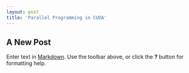 ```yaml
---
layout: post
title: 'Parallel Programming in CUDA'
---
```

## A New Post

Enter text in [Markdown](http://daringfireball.net/projects/markdown/). Use the toolbar above, or click the **?** button for formatting help.
